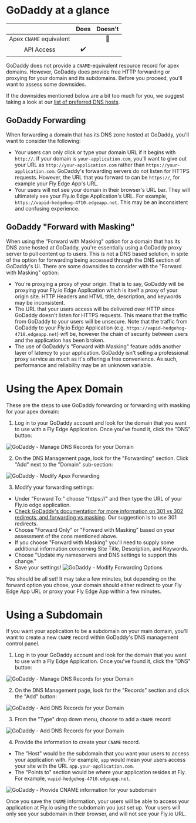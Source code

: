 # GoDaddy at a glance

 |   | Does | Doesn't |
 | :---: | :---: | :---: |
 | Apex `CNAME` equivalent | | :no_entry_sign: |
 | API Access | :heavy_check_mark:| |

GoDaddy does not provide a `CNAME`-equivalent resource record for apex domains. However, GoDaddy does provide free HTTP forwarding or proxying for your domain and its subdomains. Before you proceed, you'll want to assess some downsides.

If the downsides mentioned below are a bit too much for you, we suggest taking a look at our [list of preferred DNS hosts](https://github.com/superfly/dns-help#preferred).

##  GoDaddy Forwarding

When forwarding a domain that has its DNS zone hosted at GoDaddy, you'll want to consider the following:

* Your users can only click or type your domain URL if it begins with `http://`. If your domain is `your-application.com`, you'll want to give out your URL as `http://your-application.com` rather than `https://your-application.com`. GoDaddy's forwarding servers do not listen for HTTPS requests. However, the URL that you forward to can be `https://`, for example your Fly Edge App's URL.
* Your users will not see your domain in their browser's URL bar. They will ultimately see your Fly.io Edge Application's URL. For example, `https://vapid-hedgehog-4710.edgeapp.net`. This may be an inconsistent and confusing experience.

## GoDaddy "Forward with Masking"

When using the "Forward with Masking" option for a domain that has its DNS zone hosted at GoDaddy, you're essentially using a GoDaddy proxy server to pull content up to users. This is not a DNS based solution, in spite of the option for forwarding being accessed through the DNS section of GoDaddy's UI. There are some downsides to consider with the "Forward with Masking" option:

* You're proxying a proxy of your origin. That is to say, GoDaddy will be proxying your Fly.io Edge Application which is itself a proxy of your origin site. HTTP Headers and HTML title, description, and keywords may be inconsistent.
* The URL that your users access will be delivered over HTTP since GoDaddy doesn't listen for HTTPS requests. This means that the traffic from GoDaddy to your users will be unsecure. Note that the traffic from GoDaddy to your Fly.io Edge Application (e.g. `https://vapid-hedgehog-4710.edgeapp.net`) _will_ be, however the chain of security between users and the application has been broken.
* The use of GoDaddy's "Forward with Masking" feature adds another layer of latency to your application. GoDaddy isn't selling a professional proxy service as much as it's offering a free convenience. As such, performance and reliability may be an unknown variable.

# Using the Apex Domain

These are the steps to use GoDaddy forwarding or forwarding with masking for your apex domain:

1. Log in to your GoDaddy account and look for the domain that you want to use with a Fly Edge Application. Once you've found it, click the "DNS" button:

![GoDaddy - Manage DNS Records for your Domain](./screenshots/godaddy/godaddy-select-dns.png "GoDaddy - Manage DNS Records for your Domain")

2. On the DNS Management page, look for the "Forwarding" section. Click "Add" next to the "Domain" sub-section:

![GoDaddy - Modify Apex Forwarding](./screenshots/godaddy/godaddy-add-forwarding.png "GoDaddy - Modify Apex Forwarding")

3. Modify your forwarding settings:
  * Under "Forward To:" choose "https://" and then type the URL of your Fly.io edge application.
  * [Check GoDaddy's documentation for more information on 301 vs 302 redirects, and forwarding vs masking](https://www.godaddy.com/help/manually-forwarding-or-masking-your-domain-or-subdomain-422). Our suggestion is to use 301 redirects.
  * Choose "Forward Only" or "Forward with Masking" based on your assessment of the cons mentioned above.
  * If you choose "Forward with Masking" you'll need to supply some additional information concerning Site Title, Description, and Keywords.
  * Choose "Update my nameservers and DNS settings to support this change."
  * Save your settings!
![GoDaddy - Modify Forwarding Options](./screenshots/godaddy/godaddy-domain-forward-options.png "GoDaddy - Modify Forwarding Options")

You should be all set! It may take a few minutes, but depending on the forward option you chose, your domain should either redirect to your Fly Edge App URL or proxy your Fly Edge App within a few minutes.

# Using a Subdomain

If you want your application to be a subdomain on your main domain, you'll want to create a new `CNAME` record within GoDaddy's DNS management control panel.

1. Log in to your GoDaddy account and look for the domain that you want to use with a Fly Edge Application. Once you've found it, click the "DNS" button:

![GoDaddy - Manage DNS Records for your Domain](./screenshots/godaddy/godaddy-select-dns.png "GoDaddy - Manage DNS Records for your Domain")

2. On the DNS Management page, look for the "Records" section and click the "Add" button:

![GoDaddy - Add DNS Records for your Domain](./screenshots/godaddy/godaddy-add-dns-record.png "GoDaddy - Add DNS Records for your Domain")

3. From the "Type" drop down menu, choose to add a `CNAME` record

![GoDaddy - Add DNS Records for your Domain](./screenshots/godaddy/godaddy-add-cname.png "GoDaddy - Add DNS Records for your Domain")

4. Provide the information to create your `CNAME` record.
  * The "Host" would be the subdomain that you want your users to access your application with. For example, `app` would mean your users access your site with the URL `app.your-application.com`.
  * The "Points to" section would be where your application resides at Fly. For example, `vapid-hedgehog-4710.edgeapp.net`.

![GoDaddy - Provide CNAME information for your subdomain](./screenshots/godaddy/godaddy-cname-info.png "GoDaddy - Provide CNAME information for your subdomain")

Once you save the `CNAME` information, your users will be able to access your application at Fly.io using the subdomain you just set up. Your users will only see your subdomain in their browser, and will not see your Fly.io URL.